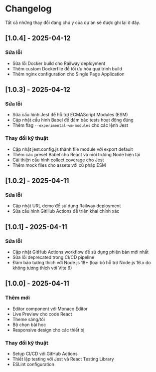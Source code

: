 # Changelog

Tất cả những thay đổi đáng chú ý của dự án sẽ được ghi lại ở đây.
## [1.0.4] - 2025-04-12

### Sửa lỗi
- Sửa lỗi Docker build cho Railway deployment
- Thêm custom Dockerfile để tối ưu hóa quá trình build
- Thêm nginx configuration cho Single Page Application

## [1.0.3] - 2025-04-12

### Sửa lỗi
- Sửa cấu hình Jest để hỗ trợ ECMAScript Modules (ESM)
- Cập nhật cấu hình Babel để đảm bảo tests hoạt động đúng
- Thêm flag `--experimental-vm-modules` cho các lệnh Jest

### Thay đổi kỹ thuật
- Cập nhật jest.config.js thành file module với export default
- Thêm các preset Babel cho React và môi trường Node hiện tại
- Cải thiện cấu hình collect coverage cho Jest
- Thêm mock files cho assets với cú pháp ESM

## [1.0.2] - 2025-04-11

### Sửa lỗi
- Cập nhật URL demo để sử dụng Railway deployment
- Sửa cấu hình GitHub Actions để triển khai chính xác

## [1.0.1] - 2025-04-11

### Sửa lỗi
- Cập nhật GitHub Actions workflow để sử dụng phiên bản mới nhất
- Sửa lỗi deprecated trong CI/CD pipeline
- Đảm bảo tương thích với Node.js 18+ (loại bỏ hỗ trợ Node.js 16.x do không tương thích với Vite 6)

## [1.0.0] - 2025-04-11

### Thêm mới
- Editor component với Monaco Editor
- Live Preview cho code React
- Theme sáng/tối
- Bộ chọn bài học
- Responsive design cho các thiết bị

### Thay đổi kỹ thuật
- Setup CI/CD với GitHub Actions
- Thiết lập testing với Jest và React Testing Library
- ESLint configuration